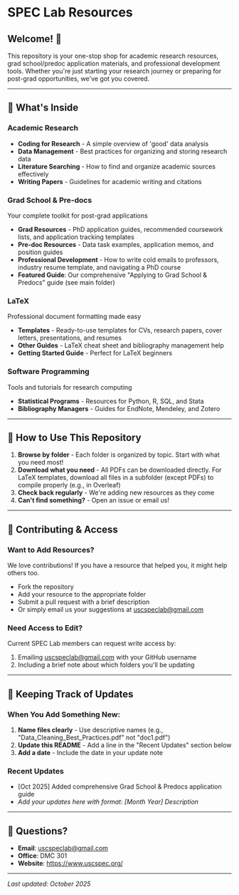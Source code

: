 # SPEC Lab Resources

## Welcome! 👋

This repository is your one-stop shop for academic research resources, grad school/predoc application materials, and professional development tools. Whether you're just starting your research journey or preparing for post-grad opportunities, we've got you covered.

---

## 📁 What's Inside

### **Academic Research** 
- **Coding for Research** - A simple overview of 'good' data analysis
- **Data Management** - Best practices for organizing and storing research data
- **Literature Searching** - How to find and organize academic sources effectively
- **Writing Papers** - Guidelines for academic writing and citations

### **Grad School & Pre-docs** 
Your complete toolkit for post-grad applications
- **Grad Resources** - PhD application guides, recommended coursework lists, and application tracking templates
- **Pre-doc Resources** - Data task examples, application memos, and position guides
- **Professional Development** - How to write cold emails to professors, industry resume template, and navigating a PhD course
- **Featured Guide**: Our comprehensive "Applying to Grad School & Predocs" guide (see main folder)

### **LaTeX** 
Professional document formatting made easy
- **Templates** - Ready-to-use templates for CVs, research papers, cover letters, presentations, and resumes
- **Other Guides** - LaTeX cheat sheet and bibliography management help
- **Getting Started Guide** - Perfect for LaTeX beginners

### **Software Programming** 
Tools and tutorials for research computing
- **Statistical Programs** - Resources for Python, R, SQL, and Stata
- **Bibliography Managers** - Guides for EndNote, Mendeley, and Zotero

---

## 🚀 How to Use This Repository

1. **Browse by folder** - Each folder is organized by topic. Start with what you need most!
2. **Download what you need** - All PDFs can be downloaded directly. For LaTeX templates, download all files in a subfolder (except PDFs) to compile properly (e.g., in Overleaf)
3. **Check back regularly** - We're adding new resources as they come
4. **Can't find something?** - Open an issue or email us!
   
---

## 👥 Contributing & Access

### Want to Add Resources?
We love contributions! If you have a resource that helped you, it might help others too.
- Fork the repository
- Add your resource to the appropriate folder
- Submit a pull request with a brief description
- Or simply email us your suggestions at uscspeclab@gmail.com

### Need Access to Edit?
Current SPEC Lab members can request write access by:
1. Emailing uscspeclab@gmail.com with your GitHub username
2. Including a brief note about which folders you'll be updating

---

## 📝 Keeping Track of Updates

### When You Add Something New:
1. **Name files clearly** - Use descriptive names (e.g., "Data_Cleaning_Best_Practices.pdf" not "doc1.pdf")
2. **Update this README** - Add a line in the "Recent Updates" section below
3. **Add a date** - Include the date in your update note

### Recent Updates
- [Oct 2025] Added comprehensive Grad School & Predocs application guide
- *Add your updates here with format: [Month Year] Description*

---

## 📧 Questions?

- **Email**: uscspeclab@gmail.com
- **Office**: DMC 301
- **Website**: https://www.uscspec.org/

---

*Last updated: October 2025*
